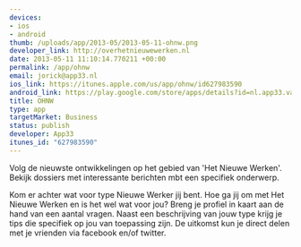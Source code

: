 ```yaml
--- 
devices: 
- ios
- android
thumb: /uploads/app/2013-05/2013-05-11-ohnw.png
developer_link: http://overhetnieuwewerken.nl
date: 2013-05-11 11:10:14.770211 +00:00
permalink: /app/ohnw
email: jorick@app33.nl
ios_link: https://itunes.apple.com/us/app/ohnw/id627983590
android_link: https://play.google.com/store/apps/details?id=nl.app33.vakmedianet.ohnw
title: OHNW
type: app
targetMarket: Business
status: publish
developer: App33
itunes_id: "627983590"
---
```


Volg de nieuwste ontwikkelingen op het gebied van 'Het Nieuwe Werken'. Bekijk dossiers met interessante berichten mbt een specifiek onderwerp.

Kom er achter wat voor type Nieuwe Werker jij bent. Hoe ga jij om met Het Nieuwe Werken en is het wel wat voor jou?
Breng je profiel in kaart aan de hand van een aantal vragen. Naast een beschrijving van jouw type krijg je tips die specifiek op jou van toepassing zijn. De uitkomst kun je direct delen met je vrienden via facebook en/of twitter.
